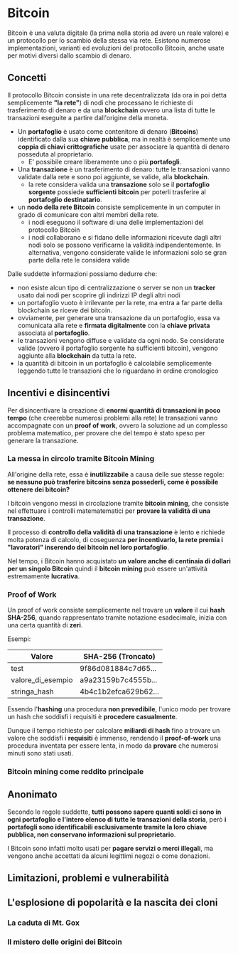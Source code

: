 # Bitcoin

Bitcoin è una valuta digitale (la prima nella storia ad avere un reale valore) e un protocollo per lo scambio della stessa via rete. Esistono numerose implementazioni, varianti ed evoluzioni del protocollo Bitcoin, anche usate per motivi diversi dallo scambio di denaro.

## Concetti

Il protocollo Bitcoin consiste in una rete decentralizzata (da ora in poi detta semplicemente __"la rete"__) di nodi che processano le richieste di trasferimento di denaro e da una __blockchain__ ovvero una lista di tutte le transazioni eseguite a partire dall'origine della moneta.

- Un __portafoglio__ è usato come contenitore di denaro (__Bitcoins__) identificato dalla sua __chiave pubblica__, ma in realtà è semplicemente una __coppia di chiavi crittografiche__ usate per associare la quantità di denaro posseduta al proprietario.
    - E' possibile creare liberamente uno o più __portafogli__.
- Una __transazione__ è un trasferimento di denaro: tutte le transazioni vanno validate dalla rete e sono poi aggiunte, se valide, alla __blockchain__.
    - la rete considera valida una __transazione__ solo se il  __portafoglio sorgente__ possiede __sufficienti bitcoin__ per poterli trasferire al __portafoglio destinatario__.
- un __nodo della rete Bitcoin__ consiste semplicemente in un computer in grado di comunicare con altri membri della rete.
    - i nodi eseguono il software di una delle implementazioni del protocollo Bitcoin
    - i nodi collaborano e si fidano delle informazioni ricevute dagli altri nodi solo se possono verificarne la validità indipendentemente. In alternativa, vengono considerate valide le informazioni solo se gran parte della rete le considera valide

Dalle suddette informazioni possiamo dedurre che: 
- non esiste alcun tipo di centralizzazione o server se non un __tracker__ usato dai nodi per scoprire gli indirizzi IP degli altri nodi
- un portafoglio vuoto è irrilevante per la rete, ma entra a far parte della blockchain se riceve dei bitcoin.
- ovviamente, per generare una transazione da un portafoglio, essa va comunicata alla rete e __firmata digitalmente__ con la __chiave privata__ associata al __portafoglio__.
- le transazioni vengono diffuse e validate da ogni nodo. Se considerate valide (ovvero il portafoglio sorgente ha sufficienti bitcoin), vengono aggiunte alla __blockchain__ da tutta la rete.
- la quantità di bitcoin in un portafoglio è calcolabile semplicemente leggendo tutte le transazioni che lo riguardano in ordine cronologico

## Incentivi e disincentivi

Per disincentivare la creazione di __enormi quantità di transazioni in poco tempo__ (che creerebbe numerosi problemi alla rete) le transazioni vanno accompagnate con un __proof of work__, ovvero la soluzione ad un complesso problema matematico, per provare che del tempo è stato speso per generare la transazione.

### La messa in circolo tramite Bitcoin Mining

All'origine della rete, essa è __inutilizzabile__ a causa delle sue stesse regole: __se nessuno può trasferire bitcoins senza possederli, come è possibile ottenere dei bitcoin?__

I bitcoin vengono messi in circolazione tramite __bitcoin mining__, che consiste nel effettuare i controlli matematematici per __provare la validità di una transazione__.

Il processo di __controllo della validità di una transazione__ è lento e richiede molta potenza di calcolo, di coseguenza __per incentivarlo, la rete premia i "lavoratori" inserendo dei bitcoin nel loro portafoglio__.

Nel tempo, i Bitcoin hanno acquistato __un valore anche di centinaia di dollari per un singolo Bitcoin__ quindi il __bitcoin mining__ può essere un'attività estremamente __lucrativa__.

### Proof of Work

Un proof of work consiste semplicemente nel trovare un __valore__ il cui __hash SHA-256__, quando rappresentato tramite notazione esadecimale, inizia con una certa quantità di __zeri__.

Esempi:

| Valore | SHA-256 (Troncato)|
| -- | -- |
| test | 9f86d081884c7d65... |
| valore_di_esempio | a9a23159b7c4555b... |
| stringa_hash | 4b4c1b2efca629b62... |

Essendo l'__hashing__ una procedura __non prevedibile__, l'unico modo per trovare un hash che soddisfi i requisiti è __procedere casualmente__.

Dunque il tempo richiesto per calcolare __miliardi di hash__ fino a trovare un valore che soddisfi i __requisiti__ è immenso, rendendo il __proof-of-work__ una procedura inventata per essere lenta, in modo da __provare__ che numerosi minuti sono stati usati.

### Bitcoin mining come reddito principale


## Anonimato



Secondo le regole suddette, __tutti possono sapere quanti soldi ci sono in ogni portafoglio e l'intero elenco di tutte le transazioni della storia__, però __i portafogli sono identificabili esclusivamente tramite la loro chiave pubblica, non conservano informazioni sul proprietario__.

I Bitcoin sono infatti molto usati per __pagare servizi o merci illegali__, ma vengono anche accettati da alcuni legittimi negozi o come donazioni.

## Limitazioni, problemi e vulnerabilità

## L'esplosione di popolarità e la nascita dei cloni

### La caduta di Mt. Gox

### Il mistero delle origini dei Bitcoin